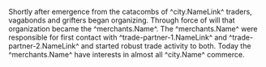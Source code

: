 Shortly after emergence from the catacombs of ^city.NameLink^ traders, vagabonds and grifters began organizing. Through force of will that organization became the ^merchants.Name^. The ^merchants.Name^ were responsible for first contact with ^trade-partner-1.NameLink^ and ^trade-partner-2.NameLink^ and started robust trade activity to both. Today the ^merchants.Name^ have interests in almost all ^city.Name^ commerce.
